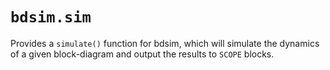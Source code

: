 # `bdsim.sim`

Provides a `simulate()` function for bdsim, which will simulate the dynamics of a given block-diagram and output the results to `SCOPE` blocks.
